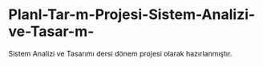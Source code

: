 # Planl-Tar-m-Projesi-Sistem-Analizi-ve-Tasar-m-
Sistem Analizi ve Tasarımı dersi dönem projesi olarak hazırlanmıştır.
